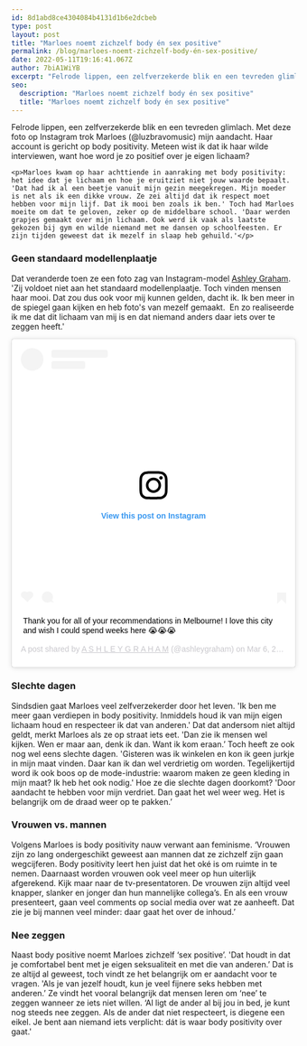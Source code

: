 ```yaml
---
id: 8d1abd8ce4304084b4131d1b6e2dcbeb
type: post
layout: post
title: "Marloes noemt zichzelf body én sex positive"
permalink: /blog/marloes-noemt-zichzelf-body-én-sex-positive/
date: 2022-05-11T19:16:41.067Z
author: 7biA1WiYB
excerpt: "Felrode lippen, een zelfverzekerde blik en een tevreden glimlach. Met deze foto op Instagram trok Marloes (@luzbravomusic) mijn aandacht. Haar account is gericht op body positivity. Meteen wist ik dat ik haar wilde interviewen, want hoe word je zo positief over je eigen lichaam?  "
seo:
  description: "Marloes noemt zichzelf body én sex positive"
  title: "Marloes noemt zichzelf body én sex positive"
---
```

Felrode lippen, een zelfverzekerde blik en een tevreden glimlach. Met deze foto op Instagram trok Marloes (@luzbravomusic) mijn aandacht. Haar account is gericht op body positivity. Meteen wist ik dat ik haar wilde interviewen, want hoe word je zo positief over je eigen lichaam?  

    <p>Marloes kwam op haar achttiende in aanraking met body positivity: het idee dat je lichaam en hoe je eruitziet niet jouw waarde bepaalt. 'Dat had ik al een beetje vanuit mijn gezin meegekregen. Mijn moeder is net als ik een dikke vrouw. Ze zei altijd dat ik respect moet hebben voor mijn lijf. Dat ik mooi ben zoals ik ben.' Toch had Marloes moeite om dat te geloven, zeker op de middelbare school. 'Daar werden grapjes gemaakt over mijn lichaam. Ook werd ik vaak als laatste gekozen bij gym en wilde niemand met me dansen op schoolfeesten. Er zijn tijden geweest dat ik mezelf in slaap heb gehuild.'</p>
<h3>Geen standaard modellenplaatje</h3>
<p>Dat veranderde toen ze een foto zag van Instagram-model <a href="https://www.instagram.com/ashleygraham/?hl=nl" target="_blank">Ashley Graham</a>. 'Zij voldoet niet aan het standaard modellenplaatje. Toch vinden mensen haar mooi. Dat zou dus ook voor mij kunnen gelden, dacht ik. Ik ben meer in de spiegel gaan kijken en heb foto's van mezelf gemaakt.  En zo realiseerde ik me dat dit lichaam van mij is en dat niemand anders daar iets over te zeggen heeft.'<div class="media media-element-container media-default"><div id="file-538889" class="file file-image file-image-oembed">

        
  
  <div class="content">
    
<blockquote class="instagram-media" data-instgrm-captioned="" data-instgrm-permalink="https://www.instagram.com/p/Bur8nY8AgMx/?utm_source=ig_embed&amp;utm_campaign=loading" data-instgrm-version="12" style=" background:#FFF; border:0; border-radius:3px; box-shadow:0 0 1px 0 rgba(0,0,0,0.5),0 1px 10px 0 rgba(0,0,0,0.15); margin: 1px; max-width:640px; min-width:326px; padding:0; width:99.375%; width:-webkit-calc(100% - 2px); width:calc(100% - 2px);"><div style="padding:16px;"> <a href="https://www.instagram.com/p/Bur8nY8AgMx/?utm_source=ig_embed&amp;utm_campaign=loading" style=" background:#FFFFFF; line-height:0; padding:0 0; text-align:center; text-decoration:none; width:100%;" target="_blank"> <div style=" display: flex; flex-direction: row; align-items: center;"> <div style="background-color: #F4F4F4; border-radius: 50%; flex-grow: 0; height: 40px; margin-right: 14px; width: 40px;"></div> <div style="display: flex; flex-direction: column; flex-grow: 1; justify-content: center;"> <div style=" background-color: #F4F4F4; border-radius: 4px; flex-grow: 0; height: 14px; margin-bottom: 6px; width: 100px;"></div> <div style=" background-color: #F4F4F4; border-radius: 4px; flex-grow: 0; height: 14px; width: 60px;"></div></div></div><div style="padding: 19% 0;"></div> <div style="display:block; height:50px; margin:0 auto 12px; width:50px;"><svg width="50px" height="50px" viewbox="0 0 60 60" version="1.1" xmlns="https://www.w3.org/2000/svg" xmlns:xlink="https://www.w3.org/1999/xlink"><g stroke="none" stroke-width="1" fill="none" fill-rule="evenodd"><g transform="translate(-511.000000, -20.000000)" fill="#000000"><g><path d="M556.869,30.41 C554.814,30.41 553.148,32.076 553.148,34.131 C553.148,36.186 554.814,37.852 556.869,37.852 C558.924,37.852 560.59,36.186 560.59,34.131 C560.59,32.076 558.924,30.41 556.869,30.41 M541,60.657 C535.114,60.657 530.342,55.887 530.342,50 C530.342,44.114 535.114,39.342 541,39.342 C546.887,39.342 551.658,44.114 551.658,50 C551.658,55.887 546.887,60.657 541,60.657 M541,33.886 C532.1,33.886 524.886,41.1 524.886,50 C524.886,58.899 532.1,66.113 541,66.113 C549.9,66.113 557.115,58.899 557.115,50 C557.115,41.1 549.9,33.886 541,33.886 M565.378,62.101 C565.244,65.022 564.756,66.606 564.346,67.663 C563.803,69.06 563.154,70.057 562.106,71.106 C561.058,72.155 560.06,72.803 558.662,73.347 C557.607,73.757 556.021,74.244 553.102,74.378 C549.944,74.521 548.997,74.552 541,74.552 C533.003,74.552 532.056,74.521 528.898,74.378 C525.979,74.244 524.393,73.757 523.338,73.347 C521.94,72.803 520.942,72.155 519.894,71.106 C518.846,70.057 518.197,69.06 517.654,67.663 C517.244,66.606 516.755,65.022 516.623,62.101 C516.479,58.943 516.448,57.996 516.448,50 C516.448,42.003 516.479,41.056 516.623,37.899 C516.755,34.978 517.244,33.391 517.654,32.338 C518.197,30.938 518.846,29.942 519.894,28.894 C520.942,27.846 521.94,27.196 523.338,26.654 C524.393,26.244 525.979,25.756 528.898,25.623 C532.057,25.479 533.004,25.448 541,25.448 C548.997,25.448 549.943,25.479 553.102,25.623 C556.021,25.756 557.607,26.244 558.662,26.654 C560.06,27.196 561.058,27.846 562.106,28.894 C563.154,29.942 563.803,30.938 564.346,32.338 C564.756,33.391 565.244,34.978 565.378,37.899 C565.522,41.056 565.552,42.003 565.552,50 C565.552,57.996 565.522,58.943 565.378,62.101 M570.82,37.631 C570.674,34.438 570.167,32.258 569.425,30.349 C568.659,28.377 567.633,26.702 565.965,25.035 C564.297,23.368 562.623,22.342 560.652,21.575 C558.743,20.834 556.562,20.326 553.369,20.18 C550.169,20.033 549.148,20 541,20 C532.853,20 531.831,20.033 528.631,20.18 C525.438,20.326 523.257,20.834 521.349,21.575 C519.376,22.342 517.703,23.368 516.035,25.035 C514.368,26.702 513.342,28.377 512.574,30.349 C511.834,32.258 511.326,34.438 511.181,37.631 C511.035,40.831 511,41.851 511,50 C511,58.147 511.035,59.17 511.181,62.369 C511.326,65.562 511.834,67.743 512.574,69.651 C513.342,71.625 514.368,73.296 516.035,74.965 C517.703,76.634 519.376,77.658 521.349,78.425 C523.257,79.167 525.438,79.673 528.631,79.82 C531.831,79.965 532.853,80.001 541,80.001 C549.148,80.001 550.169,79.965 553.369,79.82 C556.562,79.673 558.743,79.167 560.652,78.425 C562.623,77.658 564.297,76.634 565.965,74.965 C567.633,73.296 568.659,71.625 569.425,69.651 C570.167,67.743 570.674,65.562 570.82,62.369 C570.966,59.17 571,58.147 571,50 C571,41.851 570.966,40.831 570.82,37.631"></path></g></g></g></svg></div><div style="padding-top: 8px;"> <div style=" color:#3897f0; font-family:Arial,sans-serif; font-size:14px; font-style:normal; font-weight:550; line-height:18px;"> View this post on Instagram</div></div><div style="padding: 12.5% 0;"></div> <div style="display: flex; flex-direction: row; margin-bottom: 14px; align-items: center;"><div> <div style="background-color: #F4F4F4; border-radius: 50%; height: 12.5px; width: 12.5px; transform: translateX(0px) translateY(7px);"></div> <div style="background-color: #F4F4F4; height: 12.5px; transform: rotate(-45deg) translateX(3px) translateY(1px); width: 12.5px; flex-grow: 0; margin-right: 14px; margin-left: 2px;"></div> <div style="background-color: #F4F4F4; border-radius: 50%; height: 12.5px; width: 12.5px; transform: translateX(9px) translateY(-18px);"></div></div><div style="margin-left: 8px;"> <div style=" background-color: #F4F4F4; border-radius: 50%; flex-grow: 0; height: 20px; width: 20px;"></div> <div style=" width: 0; height: 0; border-top: 2px solid transparent; border-left: 6px solid #f4f4f4; border-bottom: 2px solid transparent; transform: translateX(16px) translateY(-4px) rotate(30deg)"></div></div><div style="margin-left: auto;"> <div style=" width: 0px; border-top: 8px solid #F4F4F4; border-right: 8px solid transparent; transform: translateY(16px);"></div> <div style=" background-color: #F4F4F4; flex-grow: 0; height: 12px; width: 16px; transform: translateY(-4px);"></div> <div style=" width: 0; height: 0; border-top: 8px solid #F4F4F4; border-left: 8px solid transparent; transform: translateY(-4px) translateX(8px);"></div></div></div></a> <p style=" margin:8px 0 0 0; padding:0 4px;"> <a href="https://www.instagram.com/p/Bur8nY8AgMx/?utm_source=ig_embed&amp;utm_campaign=loading" style=" color:#000; font-family:Arial,sans-serif; font-size:14px; font-style:normal; font-weight:normal; line-height:17px; text-decoration:none; word-wrap:break-word;" target="_blank">Thank you for all of your recommendations in Melbourne! I love this city and wish I could spend weeks here 😭😭😭</a></p> <p style=" color:#c9c8cd; font-family:Arial,sans-serif; font-size:14px; line-height:17px; margin-bottom:0; margin-top:8px; overflow:hidden; padding:8px 0 7px; text-align:center; text-overflow:ellipsis; white-space:nowrap;">A post shared by <a href="https://www.instagram.com/ashleygraham/?utm_source=ig_embed&amp;utm_campaign=loading" style=" color:#c9c8cd; font-family:Arial,sans-serif; font-size:14px; font-style:normal; font-weight:normal; line-height:17px;" target="_blank"> A S H L E Y  G R A H A M</a> (@ashleygraham) on <time style=" font-family:Arial,sans-serif; font-size:14px; line-height:17px;" datetime="2019-03-07T00:17:23+00:00">Mar 6, 2019 at 4:17pm PST</time></p></div></blockquote>
<script async="" src="//www.instagram.com/embed.js"></script>  </div>

  
</div>
</div>
<h3>Slechte dagen</h3>
<p>Sindsdien gaat Marloes veel zelfverzekerder door het leven. 'Ik ben me meer gaan verdiepen in body positivity. Inmiddels houd ik van mijn eigen lichaam houd en respecteer ik dat van anderen.' Dat dat andersom niet altijd geldt, merkt Marloes als ze op straat iets eet. 'Dan zie ik mensen wel kijken. Wen er maar aan, denk ik dan. Want ik kom eraan.’ Toch heeft ze ook nog wel eens slechte dagen. 'Gisteren was ik winkelen en kon ik geen jurkje in mijn maat vinden. Daar kan ik dan wel verdrietig om worden. Tegelijkertijd word ik ook boos op de mode-industrie: waarom maken ze geen kleding in mijn maat? Ik heb het ook nodig.' Hoe ze die slechte dagen doorkomt? 'Door aandacht te hebben voor mijn verdriet. Dan gaat het wel weer weg. Het is belangrijk om de draad weer op te pakken.’ </p>
<h3>Vrouwen vs. mannen</h3>
<p>Volgens Marloes is body positivity nauw verwant aan feminisme. ‘Vrouwen zijn zo lang ondergeschikt geweest aan mannen dat ze zichzelf zijn gaan wegcijferen. Body positivity leert hen juist dat het oké is om ruimte in te nemen. Daarnaast worden vrouwen ook veel meer op hun uiterlijk afgerekend. Kijk maar naar de tv-presentatoren. De vrouwen zijn altijd veel knapper, slanker en jonger dan hun mannelijke collega’s. En als een vrouw presenteert, gaan veel comments op social media over wat ze aanheeft. Dat zie je bij mannen veel minder: daar gaat het over de inhoud.’ </p>
<h3>Nee zeggen</h3>
<p>Naast body positive noemt Marloes zichzelf ‘sex positive’. 'Dat houdt in dat je comfortabel bent met je eigen seksualiteit en met die van anderen.’ Dat is ze altijd al geweest, toch vindt ze het belangrijk om er aandacht voor te vragen.<strong> </strong>'Als je van jezelf houdt, kun je veel fijnere seks hebben met anderen.’ Ze vindt het vooral belangrijk dat mensen leren om ‘nee’ te zeggen wanneer ze iets niet willen. ‘Al ligt de ander al bij jou in bed, je kunt nog steeds nee zeggen. Als de ander dat niet respecteert, is diegene een eikel. Je bent aan niemand iets verplicht: dát is waar body positivity over gaat.'</p>  
